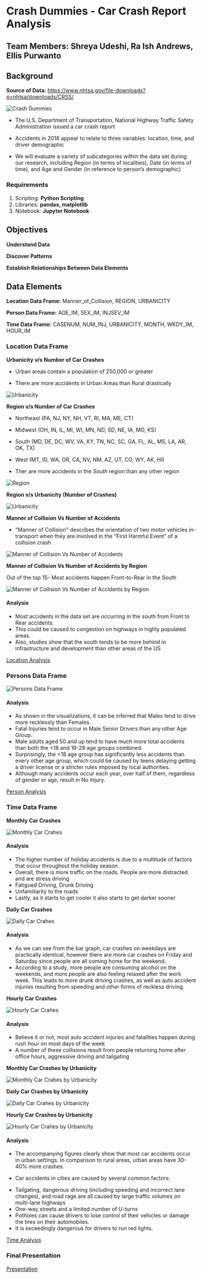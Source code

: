 # Crash Dummies - Car Crash Report Analysis

## Team Members: Shreya Udeshi, Ra Ish Andrews, Ellis Purwanto

## Background

**Source of Data:** https://www.nhtsa.gov/file-downloads?p=nhtsa/downloads/CRSS/

![Crash Dummies](/images/1.gif)

* The U.S. Department of Transportation, National Highway Traffic Safety Administration issued a car crash report

* Accidents in 2018 appear to relate to three variables: location, time, and driver demographic

* We will evaluate a variety of subcategories within the data set during our research, including Region (in terms of localities), Date (in terms of time), and Age and Gender (in reference to person’s demographic)

### Requirements

1. Scripting: **Python Scripting**
2. Libraries: **pandas, matplotlib**
3. Notebook: **Jupyter Notebook**

## Objectives

**Understand Data**

**Discover Patterns**

**Establish Relationships Between Data Elements**

## Data Elements

**Location Data Frame:** Manner_of_Collision, REGION, URBANICITY

**Person Data Frame:** AGE_IM,  SEX_IM, INJSEV_IM

**Time Data Frame:** CASENUM, NUM_INJ, URBANICITY, MONTH, WKDY_IM, HOUR_IM

### Location Data Frame

**Urbanicity v/s Number of Car Crashes**

* Urban areas contain a population of 250,000 or greater

* There are more accidents in Urban Areas than Rural drastically

![Urbanicity](/images/urbanicity.png)

**Region v/s Number of Car Crashes**

* Northeast (PA, NJ, NY, NH, VT, RI, MA, ME, CT) 

* Midwest (OH, IN, IL, MI, WI, MN, ND, SD, NE, IA, MO, KS) 

* South (MD, DE, DC, WV, VA, KY, TN, NC, SC, GA, FL, AL, MS, LA, AR, OK, TX)

* West (MT, ID, WA, OR, CA, NV, NM, AZ, UT, CO, WY, AK, HI)

* Ther are more accidents in the *South* region than any other region

![Region](/images/region.png)

**Region v/s Urbanicity (Number of Crashes)**

![Urbanicity](/images/region_urbanicity.png)

**Manner of Collision Vs Number of Accidents**

* "Manner of Collision" describes the orientation of two motor vehicles in-transport when they are involved in the “First Harmful Event” of a collision crash

![Manner of Collision Vs Number of Accidents](/images/manner_coll.png)

**Manner of Collision Vs Number of Accidents by Region**

Out of the top 15- Most accidents happen Front-to-Rear in the South 

![Manner of Collision Vs Number of Accidents by Region](/images/manner_coll_region.png)

#### Analysis

* Most accidents in the data set are occurring in the south from Front to Rear accidents.
* This could be caused to congestion on highways in highly populated areas.
* Also, studies show that the south tends to be more behind in infrastructure and development  than other areas of the US

[Location Analysis](/Ra_Crash_Dummy_Analysis/Final_Accident_Analysis2018.ipynb)

### Persons Data Frame

![Persons Data Frame](/images/male_female.png)

#### Analysis

* As shown in the visualizations, it can be inferred that Males tend to drive more recklessly than Females.
* Fatal Injuries tend to occur in Male Senior Drivers than any other Age Group.
* Male adults aged 50 and up tend to have much more total accidents than both the <18 and 19-29 age groups combined.
* Surprisingly, the <18 age group has significantly less accidents than every other age group, which could be caused by teens delaying getting a driver license or a stricter rules imposed by local authorities.
* Although many accidents occur each year, over half of them, regardless of gender or age, result in No Injury.

[Person Analysis](/AutoInsuranceClaims.ipynb)

### Time Data Frame

**Monthly Car Crashes**  

![Monthly Car Crahes](/images/monthly.png)

#### Analysis

* The higher number of holiday accidents is due to a multitude of factors that occur throughout the holiday season.
* Overall, there is more traffic on the roads. People are more distracted and are stress driving
* Fatigued Driving, Drunk Driving
* Unfamiliarity to the roads
* Lastly, as it starts to get cooler it also starts to get darker sooner

**Daily Car Crashes**

![Daily Car Crahes](/images/daily.png)

#### Analysis

* As we can see from the bar graph, car crashes on weekdays are practically identical, however there are more car crashes on Friday and Saturday since people are all coming home for the weekend.
* According to a study, more people are consuming alcohol on the weekends, and more people are also feeling relaxed after the work week. This leads to more drunk driving crashes, as well as auto accident injuries resulting from speeding and other forms of reckless driving.

**Hourly Car Crashes**

![Hourly Car Crahes](/images/hourly.png)

#### Analysis

* Believe it or not, most auto accident injuries and fatalities happen during rush hour on most days of the week
* A number of these collisions result from people returning home after office hours, aggressive driving and tailgating 

**Monthly Car Crashes by Urbanicity**

![Monthly Car Crahes by Urbanicity](/images/monthly_urbanicity.png)

**Daily Car Crashes by Urbanicity**

![Daily Car Crahes by Urbanicity](/images/daily_urbanicity.png)

**Hourly Car Crashes by Urbanicity**

![Hourly Car Crahes by Urbanicity](/images/hourly_urbanicity.png)

#### Analysis

* The accompanying figures clearly show that most car accidents occur in urban settings. In comparison to rural areas, urban areas have 30-40% more crashes.
- Car accidents in cities are caused by several common factors:
* Tailgating, dangerous driving (including speeding and incorrect lane changes), and road rage are all caused by large traffic volumes on multi-lane highways
* One-way streets and a limited number of U-turns
* Potholes can cause drivers to lose control of their vehicles or damage the tires on their automobiles.
* It is exceedingly dangerous for drivers to run red lights.

[Time Analysis](/Crash_TimeAnalysis/main_time.ipynb)

### Final Presentation

[Presentation](/Crash_Dummies.pptx)



